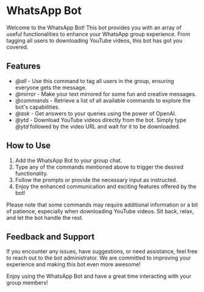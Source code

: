 # WhatsApp Bot

Welcome to the WhatsApp Bot! This bot provides you with an array of useful functionalities to enhance your WhatsApp group experience. From tagging all users to downloading YouTube videos, this bot has got you covered.

## Features

- *@all* - Use this command to tag all users in the group, ensuring everyone gets the message.
- *@mirror* - Make your text mirrored for some fun and creative messages.
- *@commands* - Retrieve a list of all available commands to explore the bot's capabilities.
- *@ask* - Get answers to your queries using the power of OpenAI.
- *@ytd* - Download YouTube videos directly from the bot. Simply type *@ytd* followed by the video URL and wait for it to be downloaded.

## How to Use

1. Add the WhatsApp Bot to your group chat.
2. Type any of the commands mentioned above to trigger the desired functionality.
3. Follow the prompts or provide the necessary input as instructed.
4. Enjoy the enhanced communication and exciting features offered by the bot!

Please note that some commands may require additional information or a bit of patience, especially when downloading YouTube videos. Sit back, relax, and let the bot handle the rest.

## Feedback and Support

If you encounter any issues, have suggestions, or need assistance, feel free to reach out to the bot administrator. We are committed to improving your experience and making this bot even more awesome!

Enjoy using the WhatsApp Bot and have a great time interacting with your group members!
